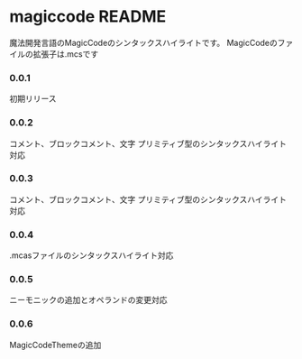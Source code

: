 # magiccode README

魔法開発言語のMagicCodeのシンタックスハイライトです。
MagicCodeのファイルの拡張子は.mcsです

### 0.0.1

初期リリース

### 0.0.2

コメント、ブロックコメント、文字
プリミティブ型のシンタックスハイライト対応


### 0.0.3

コメント、ブロックコメント、文字
プリミティブ型のシンタックスハイライト対応


### 0.0.4

.mcasファイルのシンタックスハイライト対応


### 0.0.5

ニーモニックの追加とオペランドの変更対応

### 0.0.6

MagicCodeThemeの追加
